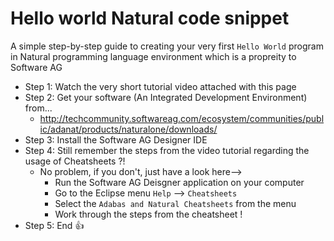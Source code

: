 # Hello world Natural code snippet
A simple step-by-step guide to creating your very first `Hello World` program in Natural programming language environment which is a propreity to Software AG

- Step 1: Watch the very short tutorial video attached with this page 
- Step 2: Get your software (An Integrated Development Environment) from...
    -   http://techcommunity.softwareag.com/ecosystem/communities/public/adanat/products/naturalone/downloads/
- Step 3: Install the Software AG Designer IDE
- Step 4: Still remember the steps from the video tutorial regarding the usage of Cheatsheets ?!
    - No problem, if you don't, just have a look here-->
      - Run the Software AG Deisgner application on your computer
      - Go to the Eclipse menu `Help` --> `Cheatsheets`
      - Select the `Adabas and Natural Cheatsheets` from the menu
      - Work through the steps from the cheatsheet !
- Step 5: End :+1:
